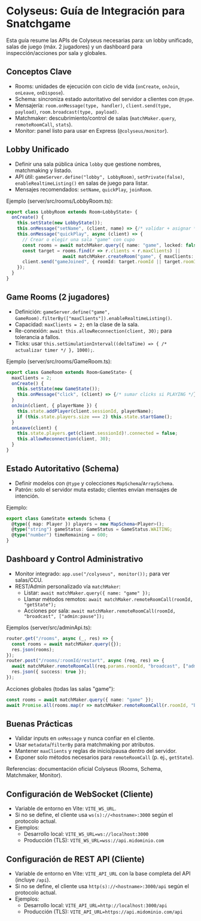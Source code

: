 # Colyseus: Guía de Integración para Snatchgame

Esta guía resume las APIs de Colyseus necesarias para: un lobby unificado, salas de juego (máx. 2 jugadores) y un dashboard para inspección/acciones por sala y globales.

## Conceptos Clave
- Rooms: unidades de ejecución con ciclo de vida (`onCreate`, `onJoin`, `onLeave`, `onDispose`).
- Schema: sincroniza estado autoritativo del servidor a clientes con `@type`.
- Mensajería: `room.onMessage(type, handler)`, `client.send(type, payload)`, `room.broadcast(type, payload)`.
- Matchmaker: descubrimiento/control de salas (`matchMaker.query`, `remoteRoomCall`, `stats`).
- Monitor: panel listo para usar en Express (`@colyseus/monitor`).

## Lobby Unificado
- Definir una sala pública única `lobby` que gestione nombres, matchmaking y listado.
- API útil: `gameServer.define("lobby", LobbyRoom)`, `setPrivate(false)`, `enableRealtimeListing()` en salas de juego para listar.
- Mensajes recomendados: `setName`, `quickPlay`, `joinRoom`.

Ejemplo (server/src/rooms/LobbyRoom.ts):
```ts
export class LobbyRoom extends Room<LobbyState> {
  onCreate() {
    this.setState(new LobbyState());
    this.onMessage("setName", (client, name) => {/* validar + asignar */});
    this.onMessage("quickPlay", async (client) => {
      // Crear o elegir una sala "game" con cupo
      const rooms = await matchMaker.query({ name: "game", locked: false });
      const target = rooms.find(r => r.clients < r.maxClients) ||
                     await matchMaker.createRoom("game", { maxClients: 2 });
      client.send("gameJoined", { roomId: target.roomId || target.roomId });
    });
  }
}
```

## Game Rooms (2 jugadores)
- Definición: `gameServer.define("game", GameRoom).filterBy(["maxClients"]).enableRealtimeListing()`.
- Capacidad: `maxClients = 2;` en la clase de la sala.
- Re-conexión: `await this.allowReconnection(client, 30);` para tolerancia a fallos.
- Ticks: usar `this.setSimulationInterval((deltaTime) => { /* actualizar timer */ }, 1000);`.

Ejemplo (server/src/rooms/GameRoom.ts):
```ts
export class GameRoom extends Room<GameState> {
  maxClients = 2;
  onCreate() {
    this.setState(new GameState());
    this.onMessage("click", (client) => {/* sumar clicks si PLAYING */});
  }
  onJoin(client, { playerName }) {
    this.state.addPlayer(client.sessionId, playerName);
    if (this.state.players.size === 2) this.state.startGame();
  }
  onLeave(client) {
    this.state.players.get(client.sessionId)!.connected = false;
    this.allowReconnection(client, 30);
  }
}
```

## Estado Autoritativo (Schema)
- Definir modelos con `@type` y colecciones `MapSchema`/`ArraySchema`.
- Patrón: solo el servidor muta estado; clientes envían mensajes de intención.

Ejemplo:
```ts
export class GameState extends Schema {
  @type({ map: Player }) players = new MapSchema<Player>();
  @type("string") gameStatus: GameStatus = GameStatus.WAITING;
  @type("number") timeRemaining = 600;
}
```

## Dashboard y Control Administrativo
- Monitor integrado: `app.use("/colyseus", monitor());` para ver salas/CCU.
- REST/Admin personalizado vía `matchMaker`:
  - Listar: `await matchMaker.query({ name: "game" });`
  - Llamar métodos remotos: `await matchMaker.remoteRoomCall(roomId, "getState");`
  - Acciones por sala: `await matchMaker.remoteRoomCall(roomId, "broadcast", ["admin:pause"]);`

Ejemplos (server/src/adminApi.ts):
```ts
router.get("/rooms", async (_, res) => {
  const rooms = await matchMaker.query({});
  res.json(rooms);
});
router.post("/rooms/:roomId/restart", async (req, res) => {
  await matchMaker.remoteRoomCall(req.params.roomId, "broadcast", ["admin:restart"]);
  res.json({ success: true });
});
```

Acciones globales (todas las salas "game"):
```ts
const rooms = await matchMaker.query({ name: "game" });
await Promise.all(rooms.map(r => matchMaker.remoteRoomCall(r.roomId, "broadcast", ["admin:pause"])));
```

## Buenas Prácticas
- Validar inputs en `onMessage` y nunca confiar en el cliente.
- Usar `metadata`/`filterBy` para matchmaking por atributos.
- Mantener `maxClients` y reglas de inicio/pausa dentro del servidor.
- Exponer solo métodos necesarios para `remoteRoomCall` (p. ej., `getState`).

Referencias: documentación oficial Colyseus (Rooms, Schema, Matchmaker, Monitor).

## Configuración de WebSocket (Cliente)
- Variable de entorno en Vite: `VITE_WS_URL`.
- Si no se define, el cliente usa `ws(s)://<hostname>:3000` según el protocolo actual.
- Ejemplos:
  - Desarrollo local: `VITE_WS_URL=ws://localhost:3000`
  - Producción (TLS): `VITE_WS_URL=wss://api.midominio.com`

## Configuración de REST API (Cliente)
- Variable de entorno en Vite: `VITE_API_URL` con la base completa del API (incluye `/api`).
- Si no se define, el cliente usa `http(s)://<hostname>:3000/api` según el protocolo actual.
- Ejemplos:
  - Desarrollo local: `VITE_API_URL=http://localhost:3000/api`
  - Producción (TLS): `VITE_API_URL=https://api.midominio.com/api`
